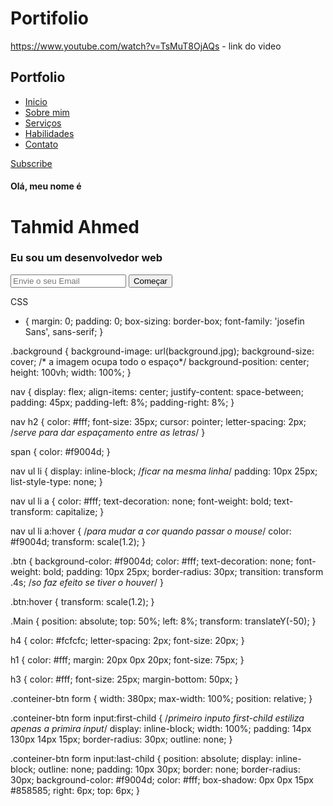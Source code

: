 # Portifolio
https://www.youtube.com/watch?v=TsMuT8OjAQs - link do video
<!DOCTYPE html>
<html lang="en">

<head>
    <meta charset="UTF-8">
    <meta http-equiv="X-UA-Compatible" content="IE=edge">
    <meta name="viewport" content="width=device-width, initial-scale=1.0">
    <link rel="stylesheet" href="style.css">
    <link rel="preconnect" href="https://fonts.gstatic.com">
    <link href="https://fonts.googleapis.com/css2?family=Josefin+Sans:ital,wght@0,100;0,200;0,300;0,400;0,500;0,600;0,700;1,100;1,200;1,300;1,400;1,500;1,600;1,700&display=swap" rel="stylesheet">
    <link rel="stylesheet" href="https://cdnjs.cloudflare.com/ajax/libs/font-awesome/5.15.3/css/all.min.css" integrity="sha512-iBBXm8fW90+nuLcSKlbmrPcLa0OT92xO1BIsZ+ywDWZCvqsWgccV3gFoRBv0z+8dLJgyAHIhR35VZc2oM/gI1w==" crossorigin="anonymous" referrerpolicy="no-referrer"
    />
    <title>Portfolio web</title>
</head>

<body>
    <div class="background">
        <nav>
            <h2>Portfo<span>lio</span></h2>
            <!--A palavra foi separada para facilitar na estilização-->
            <ul class="cabeçalho-link">
                <li><a href="#">Inicio</a></li>
                <li><a href="#">Sobre mim</a></li>
                <li><a href="#">Serviços</a></li>
                <li><a href="#">Habilidades</a></li>
                <li><a href="#">Contato</a></li>
            </ul>
            <a href="#" class="btn">Subscribe</a>
        </nav>
        <div class="Main">
            <h4>Olá, meu nome é</h4>
            <h1>Tahmid <span>Ahmed</span></h1>
            <h3>Eu sou um desenvolvedor web</h3>
            <div class="conteiner-btn">
                <form>
                    <input type="emai" nome="email" id="mail" placeholder="Envie o seu Email">
                    <input type="submit" nome="submit" value="Começar">
                </form>
            </div>
            <!--conteiner-btn-->
        </div>
        <!--Main-->
    </div>
    <!--Background-->
</body>

</html>

CSS

* {
    margin: 0;
    padding: 0;
    box-sizing: border-box;
    font-family: 'josefin Sans', sans-serif;
}

.background {
    background-image: url(background.jpg);
    background-size: cover;
    /* a imagem ocupa todo o espaço*/
    background-position: center;
    height: 100vh;
    width: 100%;
}

nav {
    display: flex;
    align-items: center;
    justify-content: space-between;
    padding: 45px;
    padding-left: 8%;
    padding-right: 8%;
}

nav h2 {
    color: #fff;
    font-size: 35px;
    cursor: pointer;
    letter-spacing: 2px;
    /*serve para dar espaçamento entre as letras*/
}

span {
    color: #f9004d;
}

nav ul li {
    display: inline-block;
    /*ficar na mesma linha*/
    padding: 10px 25px;
    list-style-type: none;
}

nav ul li a {
    color: #fff;
    text-decoration: none;
    font-weight: bold;
    text-transform: capitalize;
}

nav ul li a:hover {
    /*para mudar a cor quando passar o mouse*/
    color: #f9004d;
    transform: scale(1.2);
}

.btn {
    background-color: #f9004d;
    color: #fff;
    text-decoration: none;
    font-weight: bold;
    padding: 10px 25px;
    border-radius: 30px;
    transition: transform .4s;
    /*so faz efeito se tiver o houver*/
}

.btn:hover {
    transform: scale(1.2);
}

.Main {
    position: absolute;
    top: 50%;
    left: 8%;
    transform: translateY(-50);
}

h4 {
    color: #fcfcfc;
    letter-spacing: 2px;
    font-size: 20px;
}

h1 {
    color: #fff;
    margin: 20px 0px 20px;
    font-size: 75px;
}

h3 {
    color: #fff;
    font-size: 25px;
    margin-bottom: 50px;
}

.conteiner-btn form {
    width: 380px;
    max-width: 100%;
    position: relative;
}

.conteiner-btn form input:first-child {
    /*primeiro inputo first-child estiliza apenas a primira input*/
    display: inline-block;
    width: 100%;
    padding: 14px 130px 14px 15px;
    border-radius: 30px;
    outline: none;
}

.conteiner-btn form input:last-child {
    position: absolute;
    display: inline-block;
    outline: none;
    padding: 10px 30px;
    border: none;
    border-radius: 30px;
    background-color: #f9004d;
    color: #fff;
    box-shadow: 0px 0px 15px #858585;
    right: 6px;
    top: 6px;
}
